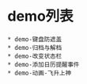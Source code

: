 
# demo列表
    * demo-键盘防遮盖
    * demo-归档与解档
    * demo-改变状态栏
    * demo-添加日历提醒事件
    * demo-动画-飞升上神
        


